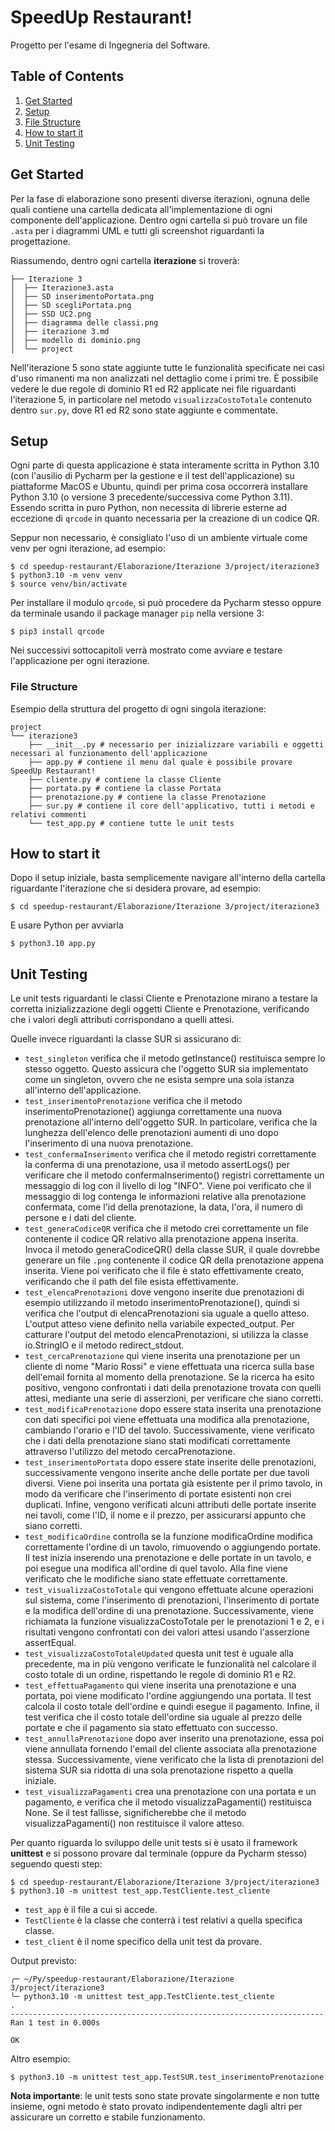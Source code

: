 # SpeedUp Restaurant!

Progetto per l'esame di Ingegneria del Software.

## Table of Contents

1. [Get Started](#get-started)
2. [Setup](#setup)
3. [File Structure](#file-structure)
4. [How to start it](#how-to-start-it)
5. [Unit Testing](#unit-testing)

## Get Started

Per la fase di elaborazione sono presenti diverse iterazioni, ognuna delle quali contiene una cartella dedicata 
all'implementazione di ogni componente dell'applicazione. Dentro ogni cartella si può trovare un file `.asta` per i diagrammi UML e tutti gli screenshot riguardanti la progettazione.

Riassumendo, dentro ogni cartella **iterazione** si troverà:

````
├── Iterazione 3
│  ├── Iterazione3.asta
│  ├── SD inserimentoPortata.png
│  ├── SD scegliPortata.png
│  ├── SSD UC2.png
│  ├── diagramma delle classi.png
│  ├── iterazione 3.md
│  ├── modello di dominio.png
│  └── project
````

Nell'iterazione 5 sono state aggiunte tutte le funzionalità specificate nei casi d'uso rimanenti ma non analizzati nel dettaglio come i primi tre.
È possibile vedere le due regole di dominio R1 ed R2 applicate nei file riguardanti l'iterazione 5, in particolare nel metodo `visualizzaCostoTotale` contenuto dentro `sur.py`, dove R1 ed R2 sono state aggiunte e commentate. 

## Setup

Ogni parte di questa applicazione è stata interamente scritta in Python 3.10 (con l'ausilio di Pycharm per la gestione e il test dell'applicazione) su piattaforme MacOS e Ubuntu,
quindi per prima cosa occorrerà installare Python 3.10 (o versione 3 precedente/successiva come Python 3.11). 
Essendo scritta in puro Python, non necessita di librerie esterne ad eccezione di `qrcode` in quanto necessaria per la creazione di un codice QR.

Seppur non necessario, è consigliato l'uso di un ambiente virtuale come venv per ogni iterazione, ad esempio:

````
$ cd speedup-restaurant/Elaborazione/Iterazione 3/project/iterazione3
$ python3.10 -m venv venv
$ source venv/bin/activate
````

Per installare il modulo `qrcode`, si può procedere da Pycharm stesso oppure da terminale usando il package manager `pip` nella versione 3:

````
$ pip3 install qrcode
````

Nei successivi sottocapitoli verrà mostrato come avviare e testare l'applicazione per ogni iterazione. 

### File Structure

Esempio della struttura del progetto di ogni singola iterazione:

````
project
└── iterazione3
    ├── __init__.py # necessario per inizializzare variabili e oggetti necessari al funzionamento dell'applicazione
    ├── app.py # contiene il menu dal quale è possibile provare SpeedUp Restaurant!
    ├── cliente.py # contiene la classe Cliente
    ├── portata.py # contiene la classe Portata
    ├── prenotazione.py # contiene la classe Prenotazione
    ├── sur.py # contiene il core dell'applicativo, tutti i metodi e relativi commenti
    └── test_app.py # contiene tutte le unit tests
````

## How to start it

Dopo il setup iniziale, basta semplicemente navigare all'interno della cartella riguardante l'iterazione che si desidera provare, ad esempio:

````
$ cd speedup-restaurant/Elaborazione/Iterazione 3/project/iterazione3
````

E usare Python per avviarla

````
$ python3.10 app.py
````

## Unit Testing

Le unit tests riguardanti le classi Cliente e Prenotazione mirano a testare la corretta inizializzazione degli oggetti Cliente e Prenotazione, verificando che i valori degli attributi corrispondano a quelli attesi.

Quelle invece riguardanti la classe SUR si assicurano di:

- `test_singleton` verifica che il metodo getInstance() restituisca sempre lo stesso oggetto. Questo assicura che l'oggetto SUR sia implementato come un singleton, ovvero che ne esista sempre una sola istanza all'interno dell'applicazione.
- `test_inserimentoPrenotazione` verifica che il metodo inserimentoPrenotazione() aggiunga correttamente una nuova prenotazione all'interno dell'oggetto SUR. In particolare, verifica che la lunghezza dell'elenco delle prenotazioni aumenti di uno dopo l'inserimento di una nuova prenotazione. 
- `test_confermaInserimento` verifica che il metodo registri correttamente la conferma di una prenotazione, usa il metodo assertLogs() per verificare che il metodo confermaInserimento() registri correttamente un messaggio di log con il livello di log "INFO". Viene poi verificato che il messaggio di log contenga le informazioni relative alla prenotazione confermata, come l'id della prenotazione, la data, l'ora, il numero di persone e i dati del cliente.
- `test_generaCodiceQR` verifica che il metodo crei correttamente un file contenente il codice QR relativo alla prenotazione appena inserita. Invoca il metodo generaCodiceQR() della classe SUR, il quale dovrebbe generare un file `.png` contenente il codice QR della prenotazione appena inserita. Viene poi verificato che il file è stato effettivamente creato, verificando che il path del file esista effettivamente.
- `test_elencaPrenotazioni` dove vengono inserite due prenotazioni di esempio utilizzando il metodo inserimentoPrenotazione(), quindi si verifica che l'output di elencaPrenotazioni sia uguale a quello atteso. L'output atteso viene definito nella variabile expected_output. Per catturare l'output del metodo elencaPrenotazioni, si utilizza la classe io.StringIO e il metodo redirect_stdout.
- `test_cercaPrenotazione` qui viene inserita una prenotazione per un cliente di nome "Mario Rossi" e viene effettuata una ricerca sulla base dell'email fornita al momento della prenotazione. Se la ricerca ha esito positivo, vengono confrontati i dati della prenotazione trovata con quelli attesi, mediante una serie di asserzioni, per verificare che siano corretti.
- `test_modificaPrenotazione` dopo essere stata inserita una prenotazione con dati specifici poi viene effettuata una modifica alla prenotazione, cambiando l'orario e l'ID del tavolo. Successivamente, viene verificato che i dati della prenotazione siano stati modificati correttamente attraverso l'utilizzo del metodo cercaPrenotazione.
- `test_inserimentoPortata` dopo essere state inserite delle prenotazioni, successivamente vengono inserite anche delle portate per due tavoli diversi. Viene poi inserita una portata già esistente per il primo tavolo, in modo da verificare che l'inserimento di portate esistenti non crei duplicati. Infine, vengono verificati alcuni attributi delle portate inserite nei tavoli, come l'ID, il nome e il prezzo, per assicurarsi appunto che siano corretti.
- `test_modificaOrdine` controlla se la funzione modificaOrdine modifica correttamente l'ordine di un tavolo, rimuovendo o aggiungendo portate. Il test inizia inserendo una prenotazione e delle portate in un tavolo, e poi esegue una modifica all'ordine di quel tavolo. Alla fine viene verificato che le modifiche siano state effettuate correttamente.
- `test_visualizzaCostoTotale` qui vengono effettuate alcune operazioni sul sistema, come l'inserimento di prenotazioni, l'inserimento di portate e la modifica dell'ordine di una prenotazione. Successivamente, viene richiamata la funzione visualizzaCostoTotale per le prenotazioni 1 e 2, e i risultati vengono confrontati con dei valori attesi usando l'asserzione assertEqual.
- `test_visualizzaCostoTotaleUpdated` questa unit test è uguale alla precedente, ma in più vengono verificate le funzionalità nel calcolare il costo totale di un ordine, rispettando le regole di dominio R1 e R2.
- `test_effettuaPagamento` qui viene inserita una prenotazione e una portata, poi viene modificato l'ordine aggiungendo una portata. Il test calcola il costo totale dell'ordine e quindi esegue il pagamento. Infine, il test verifica che il costo totale dell'ordine sia uguale al prezzo delle portate e che il pagamento sia stato effettuato con successo.
- `test_annullaPrenotazione` dopo aver inserito una prenotazione, essa poi viene annullata fornendo l'email del cliente associata alla prenotazione stessa. Successivamente, viene verificato che la lista di prenotazioni del sistema SUR sia ridotta di una sola prenotazione rispetto a quella iniziale.
- `test_visualizzaPagamenti` crea una prenotazione con una portata e un pagamento, e verifica che il metodo visualizzaPagamenti() restituisca None. Se il test fallisse, significherebbe che il metodo visualizzaPagamenti() non restituisce il valore atteso.

Per quanto riguarda lo sviluppo delle unit tests si è usato il framework **unittest** e si possono provare dal terminale (oppure da Pycharm stesso) seguendo questi step:

````
$ cd speedup-restaurant/Elaborazione/Iterazione 3/project/iterazione3
$ python3.10 -m unittest test_app.TestCliente.test_cliente
````

- `test_app` è il file a cui si accede.
- `TestCliente` è la classe che conterrà i test relativi a quella specifica classe.
- `test_client` è il nome specifico della unit test da provare.

Output previsto:

````
╭─ ~/Py/speedup-restaurant/Elaborazione/Iterazione 3/project/iterazione3
╰─ python3.10 -m unittest test_app.TestCliente.test_cliente          
.
----------------------------------------------------------------------
Ran 1 test in 0.000s

OK
````

Altro esempio:

````
$ python3.10 -m unittest test_app.TestSUR.test_inserimentoPrenotazione
````

**Nota importante**: le unit tests sono state provate singolarmente e non tutte insieme, ogni metodo è stato provato indipendentemente dagli altri per assicurare un corretto e stabile funzionamento.
